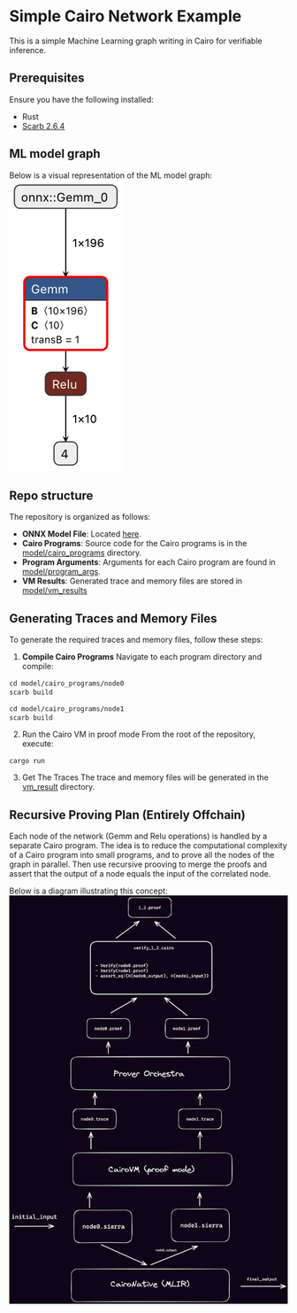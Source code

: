 # Simple Cairo Network Example

This is a simple Machine Learning graph writing in Cairo for verifiable inference. 

## Prerequisites
Ensure you have the following installed:
- Rust
- [Scarb 2.6.4](https://docs.swmansion.com/scarb/download.html)

## ML model graph
Below is a visual representation of the ML model graph:
![Model graph](images/simple_network.onnx.png)

## Repo structure
The repository is organized as follows:
-  **ONNX Model File**: Located [here](model/simple_network.onnx).
-  **Cairo Programs**: Source code for the Cairo programs is in the [model/cairo_programs](model/cairo_programs) directory.
-  **Program Arguments**: Arguments for each Cairo program are found in [model/program_args](model/program_args).
-  **VM Results**: Generated trace and memory files are stored in [model/vm_results](model/vm_results)

## Generating Traces and Memory Files
To generate the required traces and memory files, follow these steps:
1. **Compile Cairo Programs**
Navigate to each program directory and compile:
```shell
cd model/cairo_programs/node0
scarb build
```
```shell
cd model/cairo_programs/node1
scarb build
```
2. Run the Cairo VM in proof mode
From the root of the repository, execute:
```shell
cargo run
```
3. Get The Traces
The trace and memory files will be generated in the [vm_result](model/vm_results/) directory.

## Recursive Proving Plan (Entirely Offchain)

Each node of the network (Gemm and Relu operations) is handled by a separate Cairo program. The idea is to reduce the computational complexity of a Cairo program into small programs, and to prove all the nodes of the graph in parallel. Then use recursive prooving to merge the proofs and assert that the output of a node equals the input of the correlated node. 


Below is a diagram illustrating this concept:
![Recursive Schema](images/recursive_schema.png)

